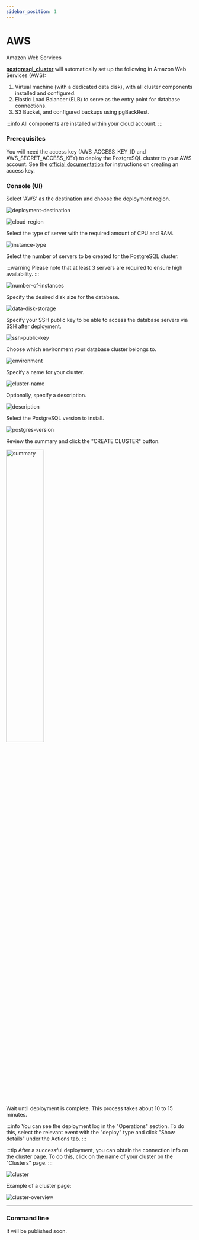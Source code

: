 ```yaml
---
sidebar_position: 1
---
```


# AWS

Amazon Web Services

**[postgresql_cluster](https://github.com/vitabaks/postgresql_cluster)** will automatically set up the following in Amazon Web Services (AWS):

1. Virtual machine (with a dedicated data disk), with all cluster components installed and configured.
2. Elastic Load Balancer (ELB) to serve as the entry point for database connections.
3. S3 Bucket, and configured backups using pgBackRest.

:::info
All components are installed within your cloud account.
:::

### Prerequisites

You will need the access key (AWS_ACCESS_KEY_ID and AWS_SECRET_ACCESS_KEY) to deploy the PostgreSQL cluster to your AWS account.
See the [official documentation](https://docs.aws.amazon.com/IAM/latest/UserGuide/id_credentials_access-keys.html) for instructions on creating an access key.

### Console (UI)

Select 'AWS' as the destination and choose the deployment region.

![deployment-destination](/img/deployment-destination-aws.png)

![cloud-region](/img/cloud-region-aws.png)

Select the type of server with the required amount of CPU and RAM.

![instance-type](/img/instance-type-aws.png)

Select the number of servers to be created for the PostgreSQL cluster.

:::warning
Please note that at least 3 servers are required to ensure high availability.
:::

![number-of-instances](/img/number-of-instances.png)

Specify the desired disk size for the database.

![data-disk-storage](/img/data-disk-storage-aws.png)

Specify your SSH public key to be able to access the database servers via SSH after deployment.

![ssh-public-key](/img/ssh-public-key.png)

Choose which environment your database cluster belongs to.

![environment](/img/environment.png)

Specify a name for your cluster.

![cluster-name](/img/cluster-name.png)

Optionally, specify a description.

![description](/img/description.png)

Select the PostgreSQL version to install.

![postgres-version](/img/postgres-version.png)

Review the summary and click the "CREATE CLUSTER" button.

<p align="left">
  <img src={require('@site/static/img/summary-aws.png').default} alt="summary" width="45%"/>
</p>

Wait until deployment is complete. This process takes about 10 to 15 minutes.

:::info
You can see the deployment log in the "Operations" section. To do this, select the relevant event with the "deploy" type and click "Show details" under the Actions tab.
:::

:::tip
After a successful deployment, you can obtain the connection info on the cluster page. To do this, click on the name of your cluster on the "Clusters" page.
:::

![сluster](/img/сluster.png)

Example of a cluster page:

![cluster-overview](/img/cluster-overview.png)

---

### Command line

It will be published soon.
